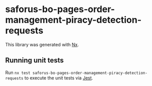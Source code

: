 # saforus-bo-pages-order-management-piracy-detection-requests

This library was generated with [Nx](https://nx.dev).

## Running unit tests

Run `nx test saforus-bo-pages-order-management-piracy-detection-requests` to execute the unit tests via [Jest](https://jestjs.io).
